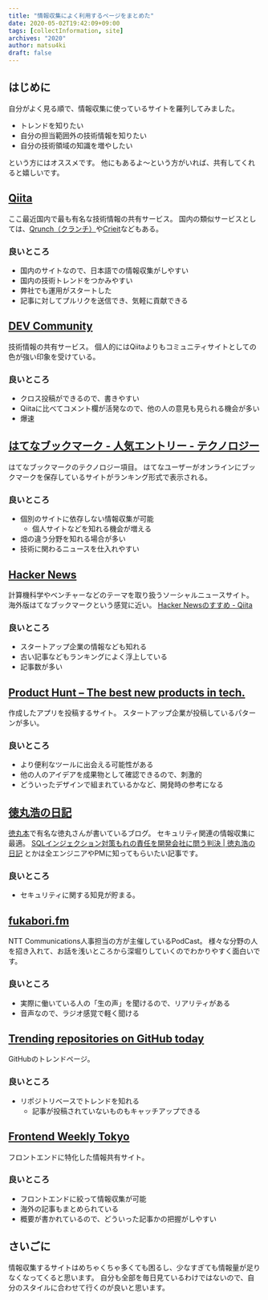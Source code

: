 ```yaml
---
title: "情報収集によく利用するページをまとめた"
date: 2020-05-02T19:42:09+09:00
tags: [collectInformation, site]
archives: "2020"
author: matsu4ki
draft: false
---
```

## はじめに

自分がよく見る順で、情報収集に使っているサイトを羅列してみました。

- トレンドを知りたい
- 自分の担当範囲外の技術情報を知りたい
- 自分の技術領域の知識を増やしたい

という方にはオススメです。
他にもあるよ〜という方がいれば、共有してくれると嬉しいです。

## [Qiita](https://qiita.com/)

ここ最近国内で最も有名な技術情報の共有サービス。
国内の類似サービスとしては、[Qrunch（クランチ）](https://qrunch.net/)や[Crieit](https://crieit.net/dashboard)などもある。

### 良いところ

- 国内のサイトなので、日本語での情報収集がしやすい
- 国内の技術トレンドをつかみやすい
- 弊社でも運用がスタートした
- 記事に対してプルリクを送信でき、気軽に貢献できる

## [DEV Community](https://dev.to/)

技術情報の共有サービス。 
個人的にはQiitaよりもコミュニティサイトとしての色が強い印象を受けている。

### 良いところ

- クロス投稿ができるので、書きやすい
- Qiitaに比べてコメント欄が活発なので、他の人の意見も見られる機会が多い
- 爆速

## [はてなブックマーク - 人気エントリー - テクノロジー](https://b.hatena.ne.jp/hotentry/it)

はてなブックマークのテクノロジー項目。
はてなユーザーがオンラインにブックマークを保存しているサイトがランキング形式で表示される。

### 良いところ

- 個別のサイトに依存しない情報収集が可能
    - 個人サイトなどを知れる機会が増える
- 畑の違う分野を知れる場合が多い
- 技術に関わるニュースを仕入れやすい

## [Hacker News](https://news.ycombinator.com/)

計算機科学やベンチャーなどのテーマを取り扱うソーシャルニュースサイト。
海外版はてなブックマークという感覚に近い。
[Hacker Newsのすすめ - Qiita](https://qiita.com/_mk2/items/86c86ab9b2b2ff9b7bb0)

### 良いところ

- スタートアップ企業の情報なども知れる
- 古い記事などもランキングによく浮上している
- 記事数が多い

## [Product Hunt – The best new products in tech.](https://www.producthunt.com/)

作成したアプリを投稿するサイト。
スタートアップ企業が投稿しているパターンが多い。

### 良いところ

- より便利なツールに出会える可能性がある
- 他の人のアイデアを成果物として確認できるので、刺激的
- どういったデザインで組まれているかなど、開発時の参考になる

## [徳丸浩の日記](https://blog.tokumaru.org/)

[徳丸本](https://www.amazon.co.jp/%E4%BD%93%E7%B3%BB%E7%9A%84%E3%81%AB%E5%AD%A6%E3%81%B6-%E5%AE%89%E5%85%A8%E3%81%AAWeb%E3%82%A2%E3%83%97%E3%83%AA%E3%82%B1%E3%83%BC%E3%82%B7%E3%83%A7%E3%83%B3%E3%81%AE%E4%BD%9C%E3%82%8A%E6%96%B9-%E7%AC%AC2%E7%89%88-%E8%84%86%E5%BC%B1%E6%80%A7%E3%81%8C%E7%94%9F%E3%81%BE%E3%82%8C%E3%82%8B%E5%8E%9F%E7%90%86%E3%81%A8%E5%AF%BE%E7%AD%96%E3%81%AE%E5%AE%9F%E8%B7%B5-%E5%BE%B3%E4%B8%B8/dp/4797393165)で有名な徳丸さんが書いているブログ。
セキュリティ関連の情報収集に最適。
[SQLインジェクション対策もれの責任を開発会社に問う判決 | 徳丸浩の日記](https://blog.tokumaru.org/2015/01/sql.html) とかは全エンジニアやPMに知ってもらいたい記事です。

### 良いところ

- セキュリティに関する知見が貯まる。

## [fukabori.fm](https://fukabori.fm/)

NTT Communications人事担当の方が主催しているPodCast。
様々な分野の人を招き入れて、お話を浅いところから深堀りしていくのでわかりやすく面白いです。

### 良いところ

- 実際に働いている人の「生の声」を聞けるので、リアリティがある
- 音声なので、ラジオ感覚で軽く聞ける

## [Trending repositories on GitHub today](https://github.com/trending?spoken_language_code=)

GitHubのトレンドページ。

### 良いところ

- リポジトリベースでトレンドを知れる
    - 記事が投稿されていないものもキャッチアップできる

## [Frontend Weekly Tokyo](https://frontendweekly.tokyo/)

フロントエンドに特化した情報共有サイト。

### 良いところ

- フロントエンドに絞って情報収集が可能
- 海外の記事もまとめられている
- 概要が書かれているので、どういった記事かの把握がしやすい


## さいごに

情報収集するサイトはめちゃくちゃ多くても困るし、少なすぎても情報量が足りなくなってくると思います。
自分も全部を毎日見ているわけではないので、自分のスタイルに合わせて行くのが良いと思います。
